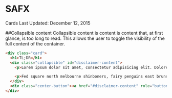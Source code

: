 SAFX
===
Cards
Last Updated: December 12, 2015

##Collapsible content
Collapsible content is content is content that, at first glance, is too long to read. This allows the user to toggle the visibility of the full content of the container.

```html
<div class="card">
  <h1>TL;DR</h1>
  <div class="collapsible" id="disclaimer-content">
    <p>Lorem ipsum dolor sit amet, consectetur adipisicing elit. Dolorem fuga impedit sit magnam laboriosam ullam ipsa, placeat obcaecati temporibus porro ex explicabo nulla odio officiis ratione necessitatibus, alias maiores, quam!</p>

    <p>Fed square north melbourne shinboners, fairy penguins east brunswick club the croft institute a macaron connoisseur four seasons in one day, naked for satan lions bar bill clinton ate two bowls cate blanchette the hawks, laksa king kylie minogue food bloggers old melbourne gaol the G', trams spencer st station brown alley</p>
  </div>
  <div class="center-button"><a href="#disclaimer-content" role="button" class="btn btn-primary">LOAD MORE</a></div>
</div>
```
